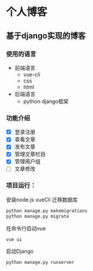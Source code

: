 # 个人博客

## 基于django实现的博客

### 使用的语言
- 前端语言
    - vue-cli
    - css
    - html
- 后端语言
    - python django框架

### 功能介绍
- [x] 登录注册
- [x] 查看文章
- [x] 发布文章
- [x] 管理文章栏目
- [x] 管理用户组
- [ ] 文章修改
 
### 项目运行：
安装node.js vueCli
迁移数据库
```python
python manage.py makemigrations
python manage.py migrate
```
在命令行启动vue
```
vue ui
```
启动Django
```pyton
python manage.py runserver
```
